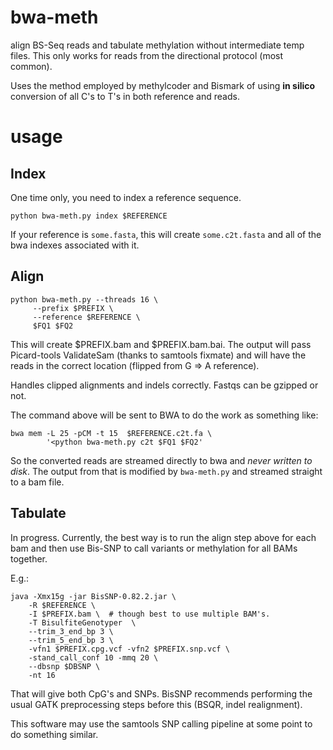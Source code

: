 bwa-meth
========

align BS-Seq reads and tabulate methylation without intermediate temp files.
This only works for reads from the directional protocol (most common).

Uses the method employed by methylcoder and Bismark of using **in silico**
conversion of all C's to T's in both reference and reads.

usage
=====

Index
-----

One time only, you need to index a reference sequence.

    python bwa-meth.py index $REFERENCE

If your reference is `some.fasta`, this will create `some.c2t.fasta`
and all of the bwa indexes associated with it.

Align
-----

    python bwa-meth.py --threads 16 \
         --prefix $PREFIX \
         --reference $REFERENCE \
         $FQ1 $FQ2
         
This will create $PREFIX.bam and $PREFIX.bam.bai. The output will pass
Picard-tools ValidateSam (thanks to samtools fixmate) and will have the
reads in the correct location (flipped from G => A reference).

Handles clipped alignments and indels correctly. Fastqs can be gzipped
or not.

The command above will be sent to BWA to do the work as something like:

    bwa mem -L 25 -pCM -t 15  $REFERENCE.c2t.fa \
            '<python bwa-meth.py c2t $FQ1 $FQ2'

So the converted reads are streamed directly to bwa and *never written
to disk*. The output from that is modified by `bwa-meth.py` and streamed
straight to a bam file.

Tabulate
--------

In progress. Currently, the best way is to run the align step above for each
bam and then use Bis-SNP to call variants or methylation for all BAMs together.

E.g.:

    java -Xmx15g -jar BisSNP-0.82.2.jar \
        -R $REFERENCE \
        -I $PREFIX.bam \  # though best to use multiple BAM's.
        -T BisulfiteGenotyper  \
        --trim_3_end_bp 3 \
        --trim_5_end_bp 3 \
        -vfn1 $PREFIX.cpg.vcf -vfn2 $PREFIX.snp.vcf \
        -stand_call_conf 10 -mmq 20 \
        --dbsnp $DBSNP \
        -nt 16

That will give both CpG's and SNPs. BisSNP recommends performing
the usual GATK preprocessing steps before this (BSQR, indel realignment).

This software may use the samtools SNP calling pipeline at some point
to do something similar.

